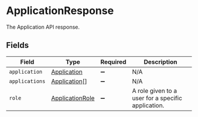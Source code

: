# ApplicationResponse

The Application API response.


## Fields

| Field                                                     | Type                                                      | Required                                                  | Description                                               |
| --------------------------------------------------------- | --------------------------------------------------------- | --------------------------------------------------------- | --------------------------------------------------------- |
| `application`                                             | [Application](../../models/shared/application.md)         | :heavy_minus_sign:                                        | N/A                                                       |
| `applications`                                            | [Application](../../models/shared/application.md)[]       | :heavy_minus_sign:                                        | N/A                                                       |
| `role`                                                    | [ApplicationRole](../../models/shared/applicationrole.md) | :heavy_minus_sign:                                        | A role given to a user for a specific application.        |